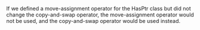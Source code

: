 If we defined a move-assignment operator for the HasPtr class but did not
change the copy-and-swap operator, the move-assignment operator would not be
used, and the copy-and-swap operator would be used instead.
